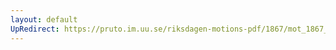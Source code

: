 ```yaml
---
layout: default
UpRedirect: https://pruto.im.uu.se/riksdagen-motions-pdf/1867/mot_1867__ak__167/mot_1867__ak__167-001.pdf
---
```

